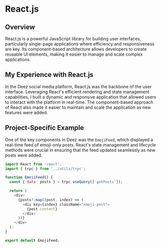 # React.js

## Overview
React.js is a powerful JavaScript library for building user interfaces, particularly single-page applications where efficiency and responsiveness are key. Its component-based architecture allows developers to create reusable UI elements, making it easier to manage and scale complex applications.

## My Experience with React.js
In the Deez social media platform, React.js was the backbone of the user interface. Leveraging React's efficient rendering and state management capabilities, I built a dynamic and responsive application that allowed users to interact with the platform in real-time. The component-based approach of React also made it easier to maintain and scale the application as new features were added.

## Project-Specific Example
One of the key components in Deez was the `EmojiFeed`, which displayed a real-time feed of emoji-only posts. React's state management and lifecycle methods were crucial in ensuring that the feed updated seamlessly as new posts were added.

```javascript
import React from 'react';
import { trpc } from '../utils/trpc';

function EmojiFeed() {
  const { data: posts } = trpc.useQuery(['getPosts']);

  return (
    <div>
      {posts?.map((post, index) => (
        <div key={index} className="emoji-post">
          {post.content}
        </div>
      ))}
    </div>
  );
}

export default EmojiFeed;
